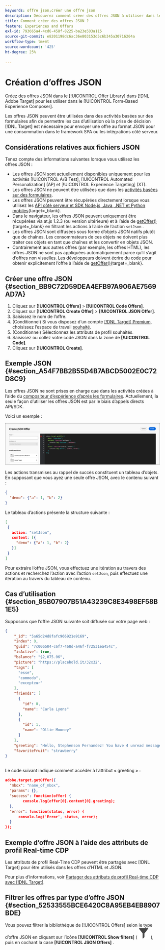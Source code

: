 ```yaml
---
keywords: offre json;créer une offre json
description: Découvrez comment créer des offres JSON à utiliser dans le [!UICONTROL Form-Based Experience Composer].
title: Comment créer des offres JSON ?
feature: Experiences and Offers
exl-id: 793665a4-4cd6-458f-8225-ba23e503a115
source-git-commit: e8201198dc6ac36e803153d5c6b345a30716204a
workflow-type: tm+mt
source-wordcount: '425'
ht-degree: 25%

---
```


# Création d’offres JSON

Créez des offres JSON dans le [!UICONTROL Offer Library] dans [!DNL Adobe Target] pour les utiliser dans le [!UICONTROL Form-Based Experience Composer].

Les offres JSON peuvent être utilisées dans des activités basées sur des formulaires afin de permettre les cas d’utilisation où la prise de décision [!DNL Target] est nécessaire pour envoyer une offre au format JSON pour une consommation dans le framework SPA ou les intégrations côté serveur.

## Considérations relatives aux fichiers JSON

Tenez compte des informations suivantes lorsque vous utilisez les offres JSON :

* Les offres JSON sont actuellement disponibles uniquement pour les activités [!UICONTROL A/B Test], [!UICONTROL Automated Personalization] (AP) et [!UICONTROL Experience Targeting] (XT).
* Les offres JSON ne peuvent être utilisées que dans les [activités basées sur des formulaires](/help/main/c-experiences/form-experience-composer.md).
* Les offres JSON peuvent être récupérées directement lorsque vous utilisez les [API côté serveur et SDK Node.js, Java, .NET et Python mobiles](https://experienceleague.adobe.com/fr/docs/target-dev/developer/server-side/server-side-overview){target=_blank}.
* Dans le navigateur, les offres JSON peuvent uniquement être récupérées via at.js 1.2.3 (ou version ultérieure) et à l’aide de [getOffer()](https://experienceleague.adobe.com/fr/docs/target-dev/developer/client-side/at-js-implementation/functions-overview/adobe-target-getoffer){target=_blank} en filtrant les actions à l’aide de l’action `setJson` .
* Les offres JSON sont diffusées sous forme d’objets JSON natifs plutôt que de chaînes. Les consommateurs de ces objets ne doivent plus traiter ces objets en tant que chaînes et les convertir en objets JSON.
* Contrairement aux autres offres (par exemple, les offres HTML), les offres JSON ne sont pas appliquées automatiquement parce qu’il s’agit d’offres non visuelles. Les développeurs doivent écrire du code pour obtenir explicitement l’offre à l’aide de [getOffer()](https://experienceleague.adobe.com/fr/docs/target-dev/developer/client-side/at-js-implementation/functions-overview/adobe-target-getoffer){target=_blank}.

## Créer une offre JSON {#section_BB9C72D59DEA4EFB97A906AE7569AD7A}

1. Cliquez sur **[!UICONTROL Offers]** > **[!UICONTROL Code Offers]**.
1. Cliquez sur **[!UICONTROL Create Offer]** > **[!UICONTROL JSON Offer]**.
1. Saisissez le nom de l’offre.
1. (Conditionnel) Si vous disposez d’un compte [[!DNL Target] Premium](/help/main/c-intro/intro.md#premium), choisissez l’espace de travail [ souhaité](/help/main/administrating-target/c-user-management/property-channel/property-channel.md#workspace).
1. (Conditionnel) Sélectionnez les attributs de profil souhaités.
1. Saisissez ou collez votre code JSON dans la zone de **[!UICONTROL Code]**.
1. Cliquez sur **[!UICONTROL Create]**.

## Exemple JSON {#section_A54F7BB2B55D4B7ABCD5002E0C72D8C9}

Les offres JSON ne sont prises en charge que dans les activités créées à l’aide du [compositeur d’expérience d’après les formulaires](/help/main/c-experiences/form-experience-composer.md). Actuellement, la seule façon d’utiliser les offres JSON est par le biais d’appels directs API/SDK.

Voici un exemple :

![Boîte de dialogue Créer une offre JSON](/help/main/c-experiences/c-manage-content/assets/json-example.png)

Les actions transmises au rappel de succès constituent un tableau d’objets. En supposant que vous ayez une seule offre JSON, avec le contenu suivant :

```json
{ 
  "demo": {"a": 1, "b": 2} 
}
```

Le tableau d’actions présente la structure suivante :

```json
[ 
 { 
   action: "setJson", 
   content: [{ 
     "demo": {"a": 1, "b": 2} 
   }] 
 }  
]
```

Pour extraire l’offre JSON, vous effectuez une itération au travers des actions et recherchez l’action avec l’action `setJson`, puis effectuez une itération au travers du tableau de contenu.

## Cas d’utilisation {#section_85B07907B51A43239C8E3498EF58B1E5}

Supposons que l’offre JSON suivante soit diffusée sur votre page web :

```json
{ 
    "_id": "5a65d24d8fafc966921e9169", 
    "index": 0, 
    "guid": "7c006504-c6f7-468d-a46f-f72531ea454c", 
    "isActive": true, 
    "balance": "$2,075.06", 
    "picture": "https://placehold.it/32x32", 
    "tags": [ 
      "esse", 
      "commodo", 
      "excepteur"
    ], 
    "friends": [ 
      { 
        "id": 0, 
        "name": "Carla Lyons" 
      }, 
      { 
        "id": 1, 
        "name": "Ollie Mooney" 
      } 
    ], 
    "greeting": "Hello, Stephenson Fernandez! You have 4 unread messages.", 
    "favoriteFruit": "strawberry" 
} 
  
```

Le code suivant indique comment accéder à l’attribut « greeting » :

```json
adobe.target.getOffer({   
  "mbox": "name_of_mbox", 
  "params": {}, 
  "success": function(offer) {           
        console.log(offer[0].content[0].greeting); 
  },   
  "error": function(status, error) {           
      console.log('Error', status, error); 
  } 
});
```

## Exemple d’offre JSON à l’aide des attributs de profil Real-time CDP

Les attributs de profil Real-Time CDP peuvent être partagés avec [!DNL Target] pour être utilisés dans les offres d’HTML et JSON.

Pour plus d’informations, voir [Partager des attributs de profil Real-time CDP avec [!DNL Target]](/help/main/c-integrating-target-with-mac/integrating-with-rtcdp.md#rtcdp-profile-attributes).

## Filtrer les offres par type d’offre JSON {#section_52533555BCE6420C8A95EB4EB8907BDE}

Vous pouvez filtrer la bibliothèque de [!UICONTROL Offers] selon le type d’offre JSON en cliquant sur l’icône **[!UICONTROL Show filters]** ( ![Afficher l’icône Filtres](/help/main/assets/icons/Filter.svg) ), puis en cochant la case **[!UICONTROL JSON Offers]** .
